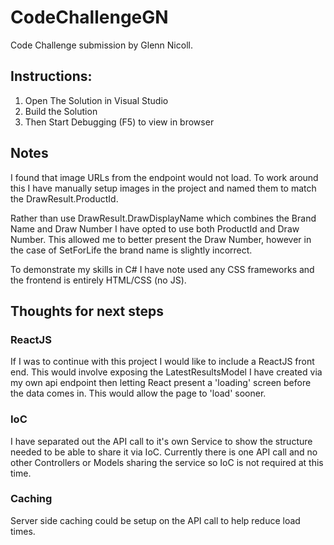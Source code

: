 # CodeChallengeGN

Code Challenge submission by Glenn Nicoll.

## Instructions:

1. Open The Solution in Visual Studio
2. Build the Solution
3. Then Start Debugging (F5) to view in browser

## Notes

I found that image URLs from the endpoint would not load. To work around this I have manually setup images in the project and named them to match the DrawResult.ProductId.

Rather than use DrawResult.DrawDisplayName which combines the Brand Name and Draw Number I have opted to use both ProductId and Draw Number. This allowed me to better present the Draw Number, however in the case of SetForLife the brand name is slightly incorrect. 

To demonstrate my skills in C# I have note used any CSS frameworks and the frontend is entirely HTML/CSS (no JS).



## Thoughts for next steps

### ReactJS
If I was to continue with this project I would like to include a ReactJS front end. This would involve exposing the LatestResultsModel I have created via my own api endpoint then letting React present a 'loading' screen before the data comes in. This would allow the page to 'load' sooner.

### IoC
I have separated out the API call to it's own Service to show the structure needed to be able to share it via IoC. Currently there is one API call and no other Controllers or Models sharing the service so IoC is not required at this time.

### Caching
Server side caching could be setup on the API call to help reduce load times.
